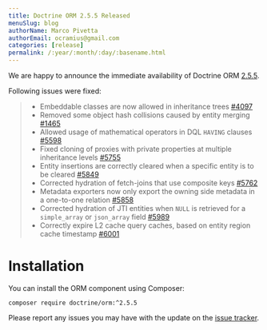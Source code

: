 ```yaml
---
title: Doctrine ORM 2.5.5 Released
menuSlug: blog
authorName: Marco Pivetta
authorEmail: ocramius@gmail.com
categories: [release]
permalink: /:year/:month/:day/:basename.html
---
```

We are happy to announce the immediate availability of Doctrine ORM
[2.5.5](https://github.com/doctrine/doctrine2/releases/tag/v2.5.5).

Following issues were fixed:

> -   Embeddable classes are now allowed in inheritance trees
>     [\#4097](https://github.com/doctrine/doctrine2/issues/4097)
> -   Removed some object hash collisions caused by entity merging
>     [\#1465](https://github.com/doctrine/doctrine2/pull/1465)
> -   Allowed usage of mathematical operators in DQL `HAVING` clauses
>     [\#5598](https://github.com/doctrine/doctrine2/pull/5598)
> -   Fixed cloning of proxies with private properties at multiple
>     inheritance levels
>     [\#5755](https://github.com/doctrine/doctrine2/pull/5755)
> -   Entity insertions are correctly cleared when a specific entity is
>     to be cleared
>     [\#5849](https://github.com/doctrine/doctrine2/issues/5849)
> -   Corrected hydration of fetch-joins that use composite keys
>     [\#5762](https://github.com/doctrine/doctrine2/issues/5762)
> -   Metadata exporters now only export the owning side metadata in a
>     one-to-one relation
>     [\#5858](https://github.com/doctrine/doctrine2/issues/5858)
> -   Corrected hydration of JTI entities when `NULL` is retrieved for a
>     `simple_array` or `json_array` field
>     [\#5989](https://github.com/doctrine/doctrine2/issues/5989)
> -   Correctly expire L2 cache query caches, based on entity region
>     cache timestamp
>     [\#6001](https://github.com/doctrine/doctrine2/issues/6001)

Installation
============

You can install the ORM component using Composer:

~~~~ {.sourceCode .shell}
composer require doctrine/orm:^2.5.5
~~~~

Please report any issues you may have with the update on the [issue
tracker](https://github.com/doctrine/doctrine2/issues).
